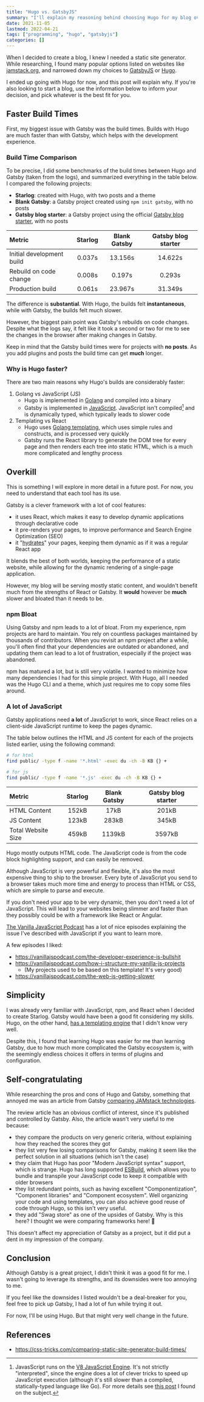 ```yaml
---
title: "Hugo vs. GatsbyJS"
summary: "I'll explain my reasoning behind choosing Hugo for my blog over GatsbyJS."
date: 2021-11-05
lastmod: 2022-04-21
tags: ["programming", "hugo", "gatsbyjs"]
categories: []
---
```


When I decided to create a blog, I knew I needed a static site generator. While researching, I found many popular options listed on websites like [jamstack.org](https://jamstack.org/generators), and narrowed down my choices to [GatsbyJS](https://www.gatsbyjs.com/) or [Hugo](https://gohugo.io/).

I ended up going with Hugo for now, and this post will explain why. If you're also looking to start a blog, use the information below to inform your decision, and pick whatever is the best fit for you.

## Faster Build Times

First, my biggest issue with Gatsby was the build times. Builds with Hugo are much faster than with Gatsby, which helps with the development experience.

### Build Time Comparison

To be precise, I did some benchmarks of the build times between Hugo and Gatsby (taken from the logs), and summarized everything in the table below. I compared the following projects:

- **Starlog**: created with Hugo, with two posts and a theme
- **Blank Gatsby**: a Gatsby project created using `npm init gatsby`, with no posts
- **Gatsby blog starter**: a Gatsby project using the official [Gatsby blog starter](https://www.gatsbyjs.com/starters/gatsbyjs/gatsby-starter-blog/), with no posts

| Metric                    | Starlog | Blank Gatsby | Gatsby blog starter |
| :------------------------ | :-----: | :----------: | :-----------------: |
| Initial development build | 0.037s  |   13.156s    |       14.622s       |
| Rebuild on code change    | 0.008s  |    0.197s    |       0.293s        |
| Production build          | 0.061s  |   23.967s    |       31.349s       |

The difference is **substantial**. With Hugo, the builds felt **instantaneous**, while with Gatsby, the builds felt much slower.

However, the biggest pain point was Gatsby's rebuilds on code changes. Despite what the logs say, it felt like it took a second or two for me to see the changes in the browser after making changes in Gatsby.

Keep in mind that the Gatsby build times were for projects with **no posts**. As you add plugins and posts the build time can get **much** longer.

### Why is Hugo faster?

There are two main reasons why Hugo's builds are considerably faster:

1. Golang vs JavaScript (JS)
   - Hugo is implemented in [Golang](https://github.com/gohugoio/hugo) and compiled into a binary
   - Gatsby is implemented in [JavaScript](https://github.com/gatsbyjs/gatsby). JavaScript isn't compiled[^1] and is dynamically typed, which typically leads to slower code
2. Templating vs React
   - Hugo uses [Golang templating](https://gohugo.io/templates/introduction), which uses simple rules and constructs, and is processed very quickly
   - Gatsby runs the React library to generate the DOM tree for every page and then renders each tree into static HTML, which is a much more complicated and lengthy process

## Overkill

This is something I will explore in more detail in a future post. For now, you need to understand that each tool has its use.

Gatsby is a clever framework with a lot of cool features:

- it uses React, which makes it easy to develop dynamic applications through declarative code
- it pre-renders your pages, to improve performance and Search Engine Optimization (SEO)
- it "[hydrates](https://reactjs.org/docs/react-dom.html#hydrate)" your pages, keeping them dynamic as if it was a regular React app

It blends the best of both worlds, keeping the performance of a static website, while allowing for the dynamic rendering of a single-page application.

However, my blog will be serving mostly static content, and wouldn't benefit much from the strengths of React or Gatsby. It **would** however be **much** slower and bloated than it needs to be.

### npm Bloat

Using Gatsby and npm leads to a lot of bloat. From my experience, npm projects are hard to maintain. You rely on countless packages maintained by thousands of contributors. When you revisit an npm project after a while, you'll often find that your dependencies are outdated or abandoned, and updating them can lead to a lot of frustration, especially if the project was abandoned.

npm has matured a lot, but is still very volatile. I wanted to minimize how many dependencies I had for this simple project. With Hugo, all I needed was the Hugo CLI and a theme, which just requires me to copy some files around.

### A lot of JavaScript

Gatsby applications need **a lot** of JavaScript to work, since React relies on a client-side JavaScript runtime to keep the pages dynamic.

The table below outlines the HTML and JS content for each of the projects listed earlier, using the following command:

```bash
# for html
find public/ -type f -name '*.html' -exec du -ch -B KB {} +

# for js
find public/ -type f -name '*.js' -exec du -ch -B KB {} +
```

| Metric             | Starlog | Blank Gatsby | Gatsby blog starter |
| :----------------- | :-----: | :----------: | :-----------------: |
| HTML Content       |  152kB  |     17kB     |        201kB        |
| JS Content         |  123kB  |    283kB     |        345kB        |
| Total Website Size |  459kB  |    1139kB    |       3597kB        |

Hugo mostly outputs HTML code. The JavaScript code is from the code block highlighting support, and can easily be removed.

Although JavaScript is very powerful and flexible, it's also the most expensive thing to ship to the browser. Every byte of JavaScript you send to a browser takes much more time and energy to process than HTML or CSS, which are simple to parse and execute.

If you don't need your app to be very dynamic, then you don't need a lot of JavaScript. This will lead to your websites being slimmer and faster than they possibly could be with a framework like React or Angular.

[The Vanilla JavaScript Podcast](https://vanillajspodcast.com/) has a lot of nice episodes explaining the issue I've described with JavaScript if you want to learn more.

A few episodes I liked:

- <https://vanillajspodcast.com/the-developer-experience-is-bullshit>
- <https://vanillajspodcast.com/how-i-structure-my-vanilla-js-projects>
  - (My projects used to be based on this template! It's very good)
- <https://vanillajspodcast.com/the-web-is-getting-slower>

## Simplicity

I was already very familiar with JavaScript, npm, and React when I decided to create Starlog. Gatsby would have been a good fit considering my skills. Hugo, on the other hand, [has a templating engine](https://gohugo.io/templates/introduction) that I didn't know very well.

Despite this, I found that learning Hugo was easier for me than learning Gatsby, due to how much more complicated the Gatsby ecosystem is, with the seemingly endless choices it offers in terms of plugins and configuration.

## Self-congratulating

While researching the pros and cons of Hugo and Gatsby, something that annoyed me was an article from Gatsby [comparing JAMstack technologies](https://www.gatsbyjs.com/features/jamstack/).

The review article has an obvious conflict of interest, since it's published and controlled by Gatsby. Also, the article wasn't very useful to me because:

- they compare the products on very generic criteria, without explaining how they reached the scores they got
- they list very few losing comparisons for Gatsby, making it seem like the perfect solution in all situations (which isn't the case)
- they claim that Hugo has poor "Modern JavaScript syntax" support, which is strange. Hugo has long supported [ESBuild](https://gohugo.io/hugo-pipes/js), which allows you to bundle and transpile your JavaScript code to keep it compatible with older browsers
- they list redundant points, such as having excellent "Componentization", "Component libraries" and "Component ecosystem". Well organizing your code and using templates, you can also achieve good reuse of code through Hugo, so this isn't very useful.
- they add "Swag store" as one of the upsides of Gatsby. Why is this here? I thought we were comparing frameworks here! 🤣

This doesn't affect my appreciation of Gatsby as a project, but it did put a dent in my impression of the company.

## Conclusion

Although Gatsby is a great project, I didn't think it was a good fit for me. I wasn't going to leverage its strengths, and its downsides were too annoying to me.

If you feel like the downsides I listed wouldn't be a deal-breaker for you, feel free to pick up Gatsby, I had a lot of fun while trying it out.

For now, I'll be using Hugo. But that might very well change in the future.

[^1]: JavasScript runs on the [V8 JavaScript Engine](https://nodejs.dev/learn/the-v8-javascript-engine). It's not strictly "interpreted", since the engine does a lot of clever tricks to speed up JavaScript execution (although it's still slower than a compiled, statically-typed language like Go). For more details see [this post](https://www.freecodecamp.org/news/JavaScript-under-the-hood-v8) I found on the subject.

## References

- https://css-tricks.com/comparing-static-site-generator-build-times/
